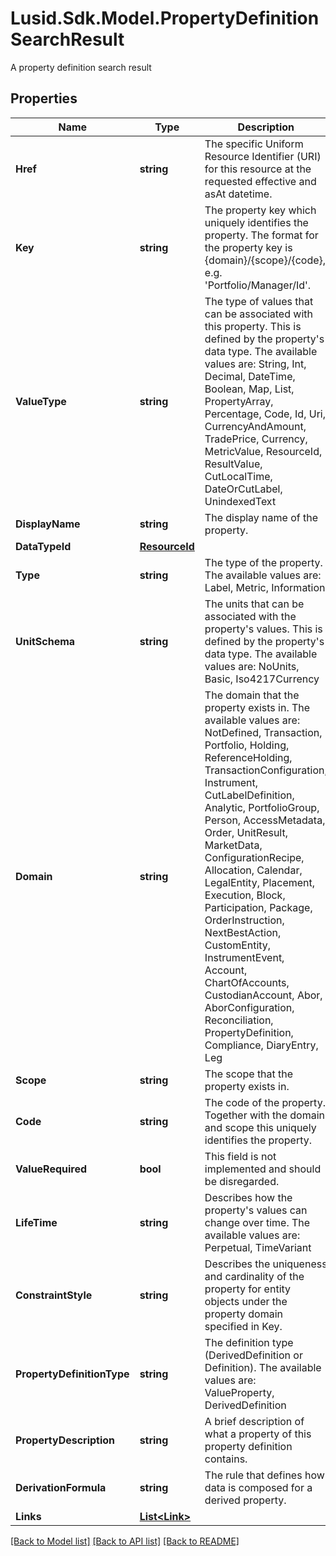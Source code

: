 # Lusid.Sdk.Model.PropertyDefinitionSearchResult
A property definition search result

## Properties

Name | Type | Description | Notes
------------ | ------------- | ------------- | -------------
**Href** | **string** | The specific Uniform Resource Identifier (URI) for this resource at the requested effective and asAt datetime. | [optional] 
**Key** | **string** | The property key which uniquely identifies the property. The format for the property key is {domain}/{scope}/{code}, e.g. &#39;Portfolio/Manager/Id&#39;. | [optional] 
**ValueType** | **string** | The type of values that can be associated with this property. This is defined by the property&#39;s data type. The available values are: String, Int, Decimal, DateTime, Boolean, Map, List, PropertyArray, Percentage, Code, Id, Uri, CurrencyAndAmount, TradePrice, Currency, MetricValue, ResourceId, ResultValue, CutLocalTime, DateOrCutLabel, UnindexedText | [optional] 
**DisplayName** | **string** | The display name of the property. | [optional] 
**DataTypeId** | [**ResourceId**](ResourceId.md) |  | [optional] 
**Type** | **string** | The type of the property. The available values are: Label, Metric, Information | [optional] 
**UnitSchema** | **string** | The units that can be associated with the property&#39;s values. This is defined by the property&#39;s data type. The available values are: NoUnits, Basic, Iso4217Currency | [optional] 
**Domain** | **string** | The domain that the property exists in. The available values are: NotDefined, Transaction, Portfolio, Holding, ReferenceHolding, TransactionConfiguration, Instrument, CutLabelDefinition, Analytic, PortfolioGroup, Person, AccessMetadata, Order, UnitResult, MarketData, ConfigurationRecipe, Allocation, Calendar, LegalEntity, Placement, Execution, Block, Participation, Package, OrderInstruction, NextBestAction, CustomEntity, InstrumentEvent, Account, ChartOfAccounts, CustodianAccount, Abor, AborConfiguration, Reconciliation, PropertyDefinition, Compliance, DiaryEntry, Leg | [optional] 
**Scope** | **string** | The scope that the property exists in. | [optional] [readonly] 
**Code** | **string** | The code of the property. Together with the domain and scope this uniquely identifies the property. | [optional] [readonly] 
**ValueRequired** | **bool** | This field is not implemented and should be disregarded. | [optional] 
**LifeTime** | **string** | Describes how the property&#39;s values can change over time. The available values are: Perpetual, TimeVariant | [optional] 
**ConstraintStyle** | **string** | Describes the uniqueness and cardinality of the property for entity objects under the property domain specified in Key. | [optional] 
**PropertyDefinitionType** | **string** | The definition type (DerivedDefinition or Definition). The available values are: ValueProperty, DerivedDefinition | [optional] 
**PropertyDescription** | **string** | A brief description of what a property of this property definition contains. | [optional] 
**DerivationFormula** | **string** | The rule that defines how data is composed for a derived property. | [optional] 
**Links** | [**List&lt;Link&gt;**](Link.md) |  | [optional] 

[[Back to Model list]](../README.md#documentation-for-models) [[Back to API list]](../README.md#documentation-for-api-endpoints) [[Back to README]](../README.md)

